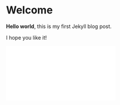 # Welcome

**Hello world**, this is my first Jekyll blog post.

I hope you like it!

![strana2](/strana2.md)
